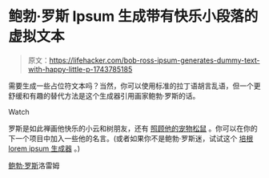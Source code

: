# 鲍勃·罗斯 Ipsum 生成带有快乐小段落的虚拟文本

> 原文：<https://lifehacker.com/bob-ross-ipsum-generates-dummy-text-with-happy-little-p-1743785185>

需要生成一些占位符文本吗？当然，你可以使用标准的拉丁语胡言乱语，但一个更舒缓和有趣的替代方法是这个生成器引用画家鲍勃·罗斯的话。

Watch

罗斯是如此禅画他快乐的小云和树朋友，还有 [照顾他的宠物松鼠](https://www.youtube.com/watch?v=-YmIpZ8iius) 。你可以在你的下一个项目中加入一些他的名言。(或者如果你不是鲍勃·罗斯迷，试试这个 [培根 lorem ipsum 生成器](http://lifehacker.com/bacon-ipsum-generates-filler-text-thats-less-boring-mo-5810646) 。)

[鲍勃·罗斯](http://www.bobrosslipsum.com/)洛雷姆